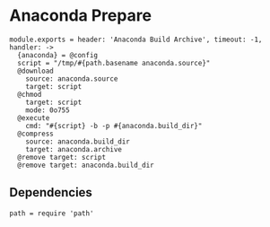 
# Anaconda Prepare

    module.exports = header: 'Anaconda Build Archive', timeout: -1,  handler: ->
      {anaconda} = @config
      script = "/tmp/#{path.basename anaconda.source}"
      @download
        source: anaconda.source
        target: script
      @chmod
        target: script
        mode: 0o755
      @execute
        cmd: "#{script} -b -p #{anaconda.build_dir}"
      @compress
        source: anaconda.build_dir
        target: anaconda.archive
      @remove target: script
      @remove target: anaconda.build_dir

## Dependencies

    path = require 'path'
